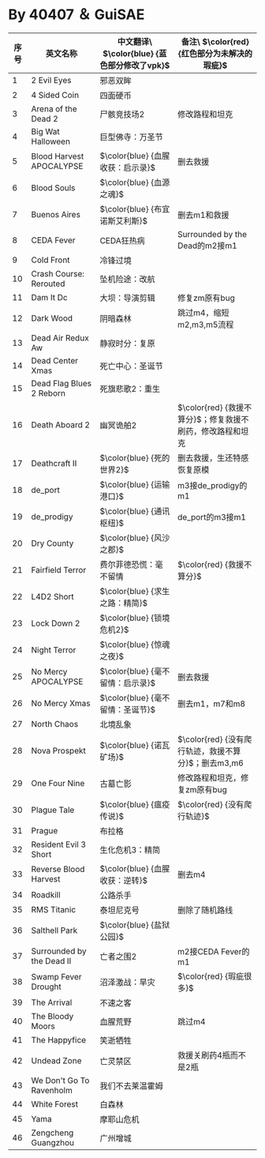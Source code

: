 # By 40407 ＆ GuiSAE
| 序号 | 英文名称                   |中文翻译\ $\color{blue} {蓝色部分修改了vpk}$|备注\ $\color{red} {红色部分为未解决的瑕疵}$|
|------|------------------------------|-------------------------------------------|---------------------------------------------|
| 1    | 2 Evil Eyes                  | 邪恶双眸                                  |                                             |
| 2    | 4 Sided Coin                 | 四面硬币                                  |                                             |
| 3    | Arena of the Dead 2          | 尸骸竞技场2                               | 修改路程和坦克                              |
| 4    | Big Wat Halloween            | 巨型佛寺：万圣节                          |                                             |
| 5    | Blood Harvest APOCALYPSE     | $\color{blue} {血腥收获：启示录}$         | 删去救援                                    |
| 6    | Blood Souls                  | $\color{blue} {血源之魂}$                 |                                             |
| 7    | Buenos Aires                 | $\color{blue} {布宜诺斯艾利斯}$           | 删去m1和救援                               |
| 8    | CEDA Fever                   | CEDA狂热病                                | Surrounded by the Dead的m2接m1              |
| 9    | Cold Front                   | 冷锋过境                                  |                                             |
| 10   | Crash Course: Rerouted       | 坠机险途：改航                            |                                             |
| 11   | Dam It Dc                    | 大坝：导演剪辑                            | 修复zm原有bug                              |
| 12   | Dark Wood                    | 阴暗森林                                  | 跳过m4，缩短m2,m3,m5流程                    |
| 13   | Dead Air Redux Aw            | 静寂时分：复原                            |                                             |
| 14   | Dead Center Xmas             | 死亡中心：圣诞节                          |                                             |
| 15   | Dead Flag Blues 2 Reborn     | 死旗悲歌2：重生                           |                                             |
| 16   | Death Aboard 2               | 幽冥诡舶2                                 | $\color{red} {救援不算分}$；修复救援不刷药，修改路程和坦克 |
| 17   | Deathcraft Ⅱ                 | $\color{blue} {死的世界2}$                | 删去救援，生还特感恢复原模                   |
| 18   | de_port                      | $\color{blue} {运输港口}$                 | m3接de_prodigy的m1                         |
| 19   | de_prodigy                   | $\color{blue} {通讯枢纽}$                 | de_port的m3接m1                            |
| 20   | Dry County                   | $\color{blue} {风沙之郡}$                 |                                             |
| 21   | Fairfield Terror             | 费尔菲德恐慌：毫不留情                    | $\color{red} {救援不算分}$                  |
| 22   | L4D2 Short                   | $\color{blue} {求生之路：精简}$           |                                             |
| 23   | Lock Down 2                  | $\color{blue} {锁境危机2}$                |                                             |
| 24   | Night Terror                 | $\color{blue} {惊魂之夜}$                 |                                             |
| 25   | No Mercy APOCALYPSE          | $\color{blue} {毫不留情：启示录}$         | 删去救援                                    |
| 26   | No Mercy Xmas                | $\color{blue} {毫不留情：圣诞节}$         | 删去m1，m7和m8                             |
| 27   | North Chaos                  | 北境乱象                                  |                                             |
| 28   | Nova Prospekt                | $\color{blue} {诺瓦矿场}$                 | $\color{red} {没有爬行轨迹，救援不算分}$；删去m3,m6 |
| 29   | One Four Nine                | 古墓亡影                                  | 修改路程和坦克，修复zm原有bug                |
| 30   | Plague Tale                  | $\color{blue} {瘟疫传说}$                 | $\color{red} {没有爬行轨迹}$                |
| 31   | Prague                       | 布拉格                                    |                                             |
| 32   | Resident Evil 3 Short        | 生化危机3：精简                           |                                             |
| 33   | Reverse Blood Harvest        | $\color{blue} {血腥收获：逆转}$           | 删去m4                                     |
| 34   | Roadkill                     | 公路杀手                                  |                                             |
| 35   | RMS Titanic                  | 泰坦尼克号                                | 删除了随机路线                              |
| 36   | Salthell Park                | $\color{blue} {盐狱公园}$                 |                                             |
| 37   | Surrounded by the Dead Ⅱ     | 亡者之围2                                 | m2接CEDA Fever的m1                         |
| 38   | Swamp Fever Drought          | 沼泽激战：旱灾                            | $\color{red} {瑕疵很多}$                    |
| 39   | The Arrival                  | 不速之客                                  |                                             |
| 40   | The Bloody Moors             | 血腥荒野                                  | 跳过m4                                     |
| 41   | The Happyfice                | 笑逝牺牲                                  |                                             |
| 42   | Undead Zone                  | 亡灵禁区                                  | 救援关刷药4瓶而不是2瓶                      |
| 43   | We Don't Go To Ravenholm     | 我们不去莱温霍姆                          |                                             |
| 44   | White Forest                 | 白森林                                    |                                             |
| 45   | Yama                         | 摩耶山危机                                |                                             |
| 46   | Zengcheng Guangzhou          | 广州增城                                  |                                             |
